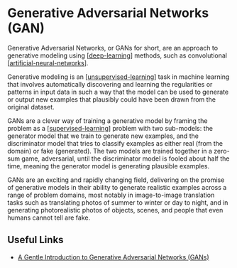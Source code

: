 # Generative Adversarial Networks (GAN)

Generative Adversarial Networks, or GANs for short, are an approach to generative modeling using [[deep-learning]] methods, such as convolutional [[artificial-neural-networks]].

Generative modeling is an [[unsupervised-learning]] task in machine learning that involves automatically discovering and learning the regularities or patterns in input data in such a way that the model can be used to generate or output new examples that plausibly could have been drawn from the original dataset.

GANs are a clever way of training a generative model by framing the problem as a [[supervised-learning]] problem with two sub-models: the generator model that we train to generate new examples, and the discriminator model that tries to classify examples as either real (from the domain) or fake (generated). The two models are trained together in a zero-sum game, adversarial, until the discriminator model is fooled about half the time, meaning the generator model is generating plausible examples.

GANs are an exciting and rapidly changing field, delivering on the promise of generative models in their ability to generate realistic examples across a range of problem domains, most notably in image-to-image translation tasks such as translating photos of summer to winter or day to night, and in generating photorealistic photos of objects, scenes, and people that even humans cannot tell are fake.

## Useful Links
- [A Gentle Introduction to Generative Adversarial Networks (GANs)](https://machinelearningmastery.com/what-are-generative-adversarial-networks-gans/)

[//begin]: # "Autogenerated link references for markdown compatibility"
[deep-learning]: deep-learning "Deep Learning"
[artificial-neural-networks]: artificial-neural-networks "Artificial Neural Networks"
[unsupervised-learning]: unsupervised-learning "Unsupervised Learning"
[supervised-learning]: supervised-learning "Supervised Learning"
[//end]: # "Autogenerated link references"
